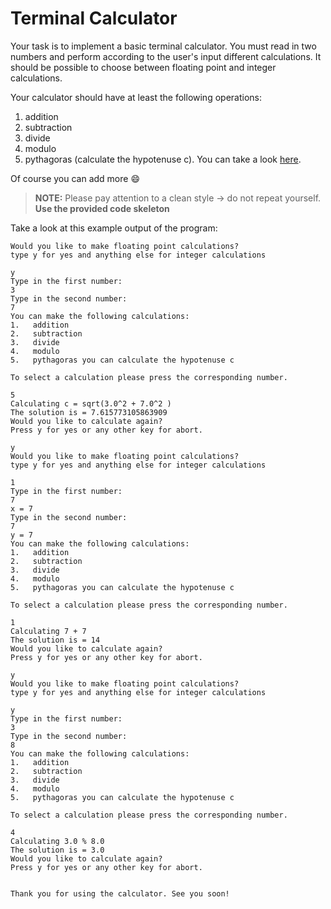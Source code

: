 # Terminal Calculator
Your task is to implement a basic terminal calculator. You must read in two numbers and perform according to the user's input different calculations.
It should be possible to choose between floating point and integer calculations.

Your calculator should have at least the following operations:

1.   addition
2.   subtraction
3.   divide
4.   modulo
5.   pythagoras (calculate the hypotenuse c). You can take a look [here](https://de.wikipedia.org/wiki/Satz_des_Pythagoras).

Of course you can add more :smile:

>**NOTE:** Please pay attention to a clean style &#x2192; do not repeat yourself.
> **Use the provided code skeleton**

Take a look at this example output of the program:

~~~
Would you like to make floating point calculations?
type y for yes and anything else for integer calculations

y
Type in the first number: 
3
Type in the second number: 
7
You can make the following calculations:
1.   addition
2.   subtraction
3.   divide
4.   modulo
5.   pythagoras you can calculate the hypotenuse c

To select a calculation please press the corresponding number.

5
Calculating c = sqrt(3.0^2 + 7.0^2 )
The solution is = 7.615773105863909
Would you like to calculate again?
Press y for yes or any other key for abort.

y
Would you like to make floating point calculations?
type y for yes and anything else for integer calculations

1
Type in the first number: 
7
x = 7
Type in the second number: 
7
y = 7
You can make the following calculations:
1.   addition
2.   subtraction
3.   divide
4.   modulo
5.   pythagoras you can calculate the hypotenuse c

To select a calculation please press the corresponding number.

1
Calculating 7 + 7
The solution is = 14
Would you like to calculate again?
Press y for yes or any other key for abort.

y
Would you like to make floating point calculations?
type y for yes and anything else for integer calculations

y
Type in the first number: 
3
Type in the second number: 
8
You can make the following calculations:
1.   addition
2.   subtraction
3.   divide
4.   modulo
5.   pythagoras you can calculate the hypotenuse c

To select a calculation please press the corresponding number.

4
Calculating 3.0 % 8.0
The solution is = 3.0
Would you like to calculate again?
Press y for yes or any other key for abort.


Thank you for using the calculator. See you soon!
~~~

